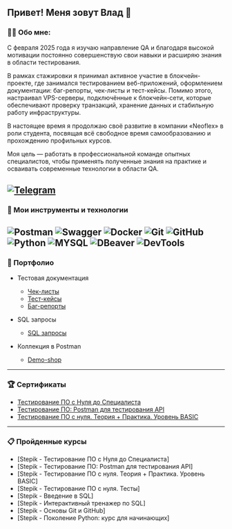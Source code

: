 Привет!  Меня зовут Влад 👋
---
### 👨‍💻 Обо мне:
С февраля 2025 года я изучаю направление QA и благодаря высокой мотивации постоянно совершенствую свои навыки и расширяю знания в области тестирования.

В рамках стажировки я принимал активное участие в блокчейн-проекте, где занимался тестированием веб-приложений, оформлением документации: баг-репорты, чек-листы и тест-кейсы. Помимо этого, настраивал VPS-серверы, подключённые к блокчейн-сети, которые обеспечивают проверку транзакций, хранение данных и стабильную работу инфраструктуры.

В настоящее время я продолжаю своё развитие в компании «Neoflex» в роли студента, посвящая всё свободное время самообразованию и прохождению профильных курсов.

Моя цель — работать в профессиональной команде опытных специалистов, чтобы применять полученные знания на практике и осваивать современные технологии в области QA.

[![Telegram](https://img.shields.io/badge/-@taboyakov-blue?style=flat&logo=telegram&logoColor=white)](https://t.me/taboyakov)
---
### 🔧 Мои инструменты и технологии
![Postman](https://img.shields.io/badge/-Postman-090909?style=for-the-badge&logo=postman)
![Swagger](https://img.shields.io/badge/-Swagger-090909?style=for-the-badge&logo=Swagger)
![Docker](https://img.shields.io/badge/-Docker-090909?style=for-the-badge&logo=Docker)
![Git](https://img.shields.io/badge/-Git-090909?style=for-the-badge&logo=Git)
![GitHub](https://img.shields.io/badge/-GitHub-090909?style=for-the-badge&logo=GitHub)
![Python](https://img.shields.io/badge/-Python-090909?style=for-the-badge&logo=Python)
![MYSQL](https://img.shields.io/badge/-MYSQL-090909?style=for-the-badge&logo=MYSQL)
![DBeaver](https://img.shields.io/badge/-DBeaver-090909?style=for-the-badge&logo=DBeaver)
![DevTools](https://img.shields.io/badge/-DevTools-090909?style=for-the-badge&logo=DevTools)
---

### 📁 Портфолио
- Тестовая документация
  -  [Чек-листы](https://github.com/QuaTab/briefcase/tree/main/Checklist)
  -  [Тест-кейсы](https://github.com/QuaTab/briefcase/tree/main/Test_case)
  -  [Баг-репорты](https://github.com/QuaTab/briefcase/tree/main/bug_report)
     
- SQL запросы
  -  [SQL запросы](https://github.com/QuaTab/briefcase/blob/main/SQL/sql.md)

- Коллекция в Postman
  -  [Demo-shop](https://www.postman.com/engitab-3000950/workspace/vladislav-taboyakov-s-workspace/collection/47074262-1b745c92-3279-42f9-9cd3-f6309281a0e5?action=share&creator=47074262)
---

### 🏆 Сертификаты
  - [Тестирование ПО с Нуля до Специалиста](https://github.com/QuaTab/briefcase/blob/main/certificate/stepik-certificate-qa.pdf)
  - [Тестирование ПО: Postman для тестирования API](https://github.com/QuaTab/briefcase/blob/main/certificate/stepik-certificate-postman.pdf)
  - [Тестирование ПО с нуля. Теория + Практика. Уровень BASIC](https://github.com/QuaTab/briefcase/blob/main/certificate/stepik-certificate-qa2.pdf)
---
### 📋 Пройденные курсы
  - [Stepik - Тестирование ПО с Нуля до Специалиста]
  - [Stepik - Тестирование ПО: Postman для тестирования API]
  - [Stepik - Тестирование ПО с нуля. Теория + Практика. Уровень BASIC]
  - [Stepik - Тестирование ПО с нуля. Тесты]
  - [Stepik - Введение в SQL]
  - [Stepik - Интерактивный тренажер по SQL]
  - [Stepik - Основы Git и GitHub]
  - [Stepik - Поколение Python: курс для начинающих]


